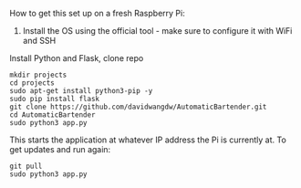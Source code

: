 How to get this set up on a fresh Raspberry Pi:

1. Install the OS using the official tool - make sure to configure it with WiFi and SSH

Install Python and Flask, clone repo
```
mkdir projects
cd projects
sudo apt-get install python3-pip -y
sudo pip install flask
git clone https://github.com/davidwangdw/AutomaticBartender.git
cd AutomaticBartender
sudo python3 app.py
```

This starts the application at whatever IP address the Pi is currently at. To get updates and run again:

```
git pull
sudo python3 app.py
```